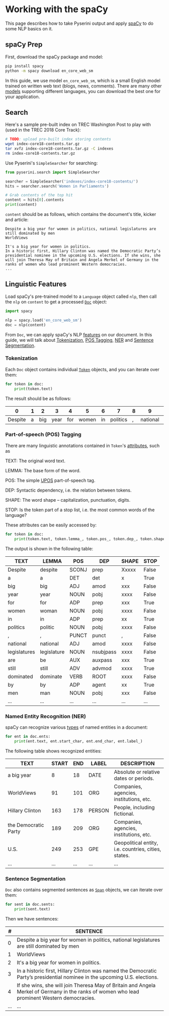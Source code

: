 # Working with the spaCy

This page describes how to take Pyserini output and apply [spaCy](https://spacy.io/) to do some NLP basics on it.


## spaCy Prep

First, download the spaCy package and model:

```bash
pip install spacy
python -m spacy download en_core_web_sm
```

In this guide, we use model `en_core_web_sm`, which is a small English model trained on written web text (blogs, news, comments).
There are many other [models](https://spacy.io/usage/models) supporting different languages, you can download the best one for your application.


## Search

Here's a sample pre-built index on TREC Washington Post to play with (used in the TREC 2018 Core Track):

```bash
# TODO: upload pre-built index storing contents
wget index-core18-contents.tar.gz
tar xvfz index-core18-contents.tar.gz -C indexes
rm index-core18-contents.tar.gz
```

Use Pyserini's `SimpleSearcher` for searching:

```python
from pyserini.search import SimpleSearcher

searcher = SimpleSearcher('indexes/index-core18-contents/')
hits = searcher.search('Women in Parliaments')

# Grab contents of the top hit
content = hits[0].contents
print(content)
```

`content` should be as follows, which contains the document's title, kicker and article:

```text
Despite a big year for women in politics, national legislatures are still dominated by men
WorldViews

It's a big year for women in politics.
In a historic first, Hillary Clinton was named the Democratic Party’s presidential nominee in the upcoming U.S. elections. If she wins, she will join Theresa May of Britain and Angela Merkel of Germany in the ranks of women who lead prominent Western democracies.
...
```


## Linguistic Features

Load spaCy's pre-trained model to a `Language` object called `nlp`, then call the `nlp` on `content` to get a processed [`Doc`](https://spacy.io/api/doc) object:

```python
import spacy

nlp = spacy.load('en_core_web_sm')
doc = nlp(content)
```

From `Doc`, we can apply spaCy's NLP [features](https://spacy.io/usage/spacy-101#features) on our document.
In this guide, we will talk about [Tokenization](#tokenization), [POS Tagging](#part-of-speech-pos-tagging), [NER](#named-entity-recognition-ner) and [Sentence Segmentation](#sentence-segmentation).


### Tokenization

Each `Doc` object contains individual [`Token`](https://spacy.io/api/token) objects, and you can iterate over them:

```python
for token in doc:
    print(token.text)
```

The result should be as follows:

| 0 | 1 | 2 | 3 | 4 | 5 | 6 | 7 | 8 | 9 | 10 | 11 | 12 | 13 | 14 | 15 | ... |
|---|---|---|---|---|---|---|---|---|---|---|---|---|---|---|---|---|
| Despite | a | big | year | for | women | in | politics | , | national | legislatures | are | still | dominated | by | men | ... |


### Part-of-speech (POS) Tagging

There are many linguistic annotations contained in `Token`'s [attributes](https://spacy.io/api/token#attributes), such as

TEXT: The original word text.

LEMMA: The base form of the word.

POS: The simple [UPOS](https://universaldependencies.org/docs/u/pos/) part-of-speech tag.

DEP: Syntactic dependency, i.e. the relation between tokens.

SHAPE: The word shape – capitalization, punctuation, digits.

STOP: Is the token part of a stop list, i.e. the most common words of the language?

These attributes can be easily accessed by:

```python
for token in doc:
    print(token.text, token.lemma_, token.pos_, token.dep_, token.shape_, token.is_stop)
```

The output is shown in the following table:

| TEXT | LEMMA | POS | DEP | SHAPE | STOP |
|---|---|---|---|---|---|
| Despite | despite | SCONJ | prep | Xxxxx | False |
| a | a | DET | det | x | True |
| big | big | ADJ | amod | xxx | False |
| year | year | NOUN | pobj | xxxx | False |
| for | for | ADP | prep | xxx | True |
| women | woman | NOUN | pobj | xxxx | False |
| in | in | ADP | prep | xx | True |
| politics | politic | NOUN | pobj | xxxx | False |
| , | , | PUNCT | punct | , | False |
| national | national | ADJ | amod | xxxx | False |
| legislatures | legislature | NOUN | nsubjpass | xxxx | False |
| are | be | AUX | auxpass | xxx | True |
| still | still | ADV | advmod | xxxx | True |
| dominated | dominate | VERB | ROOT | xxxx | False |
| by | by | ADP | agent | xx | True |
| men | man | NOUN | pobj | xxx | False |
| ... | ... | ... | ... | ... | ... |


### Named Entity Recognition (NER)

spaCy can recognize various [types](https://spacy.io/api/annotation#named-entities) of named entities in a document:

```python
for ent in doc.ents:
    print(ent.text, ent.start_char, ent.end_char, ent.label_)
```

The following table shows recognized entities:

| TEXT | START | END | LABEL | DESCRIPTION |
|---|---|---|---|---|
| a big year | 8 | 18 | DATE | Absolute or relative dates or periods. |
| WorldViews | 91 | 101 | ORG | Companies, agencies, institutions, etc. |
| Hillary Clinton | 163 | 178 | PERSON | People, including fictional. |
| the Democratic Party | 189 | 209 | ORG | Companies, agencies, institutions, etc. |
| U.S. | 249 | 253 | GPE | Geopolitical entity, i.e. countries, cities, states. |
| ... | ... | ... | ... | ... |


### Sentence Segmentation

`Doc` also contains segmented sentences as [`Span`](https://spacy.io/api/span) objects, we can iterate over them:

```python
for sent in doc.sents:
    print(sent.text)
```

Then we have sentences:

| # | SENTENCE |
|---|---|
| 0 | Despite a big year for women in politics, national legislatures are still dominated by men |
| 1 | WorldViews |
| 2 | It's a big year for women in politics. |
| 3 | In a historic first, Hillary Clinton was named the Democratic Party’s presidential nominee in the upcoming U.S. elections. |
| 4 | If she wins, she will join Theresa May of Britain and Angela Merkel of Germany in the ranks of women who lead prominent Western democracies. |
| ... | ... |

